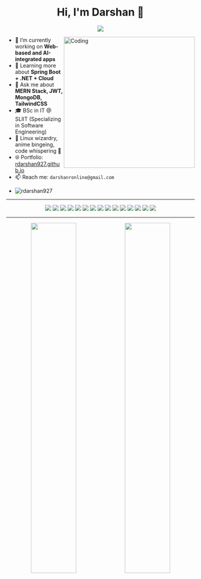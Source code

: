 <h1 align="center"><b>Hi, I'm Darshan 👋</b></h1>

<p align="center">
  <!--a href="https://github.com/DenverCoder1/readme-typing-svg"-->
    <img src="https://readme-typing-svg.herokuapp.com?font=Fira+Code&size=24&pause=1000&center=true&vCenter=true&color=00FFFF&width=600&lines=Welcome+to+my+GitHub!;Full-Stack+MERN+Developer;Linux+Enthusiast;Anime+Lover+%F0%9F%A7%9C‍%E2%99%82%EF%B8%8F">
  <!--/a-->
</p>



<img align="right" alt="Coding" width="350" src="https://github-readme-stats.vercel.app/api/top-langs/?username=rdarshan927&layout=compact&theme=chartreuse-dark&hide_border=true&langs_count=10" width="40%">

- 🔭 I’m currently working on **Web-based and AI-integrated apps**
- 🌱 Learning more about **Spring Boot + .NET + Cloud**
- 💬 Ask me about **MERN Stack, JWT, MongoDB, TailwindCSS**
- 🎓 BSc in IT @ SLIIT (Specializing in Software Engineering)
- 🧠 Linux wizardry, anime bingeing, code whispering 🐧
- 🌐 Portfolio: [rdarshan927.github.io](https://rdarshan927.github.io)
- 📫 Reach me: `darshanronline@gmail.com`
- <p align="left"> 
  <img src="https://komarev.com/ghpvc/?username=rdarshan927&label=Profile+Views&color=0e75b6&style=flat" alt="rdarshan927" />
</p>



---
<div align="center">
  <img src="https://img.shields.io/badge/C-000000?style=for-the-badge&logo=c&logoColor=white" />
  <img src="https://img.shields.io/badge/C++-000000?style=for-the-badge&logo=c%2B%2B&logoColor=white" />
  <img src="https://img.shields.io/badge/Python-000000?style=for-the-badge&logo=python&logoColor=white" />
  <img src="https://img.shields.io/badge/Java-000000?style=for-the-badge&logo=java&logoColor=white" />
  <img src="https://img.shields.io/badge/JavaScript-000000?style=for-the-badge&logo=javascript&logoColor=white" />
  <img src="https://img.shields.io/badge/PHP-000000?style=for-the-badge&logo=php&logoColor=white" />
  <img src="https://img.shields.io/badge/ReactJS-000000?style=for-the-badge&logo=react&logoColor=white" />
  <img src="https://img.shields.io/badge/NodeJS-000000?style=for-the-badge&logo=node.js&logoColor=white" />
  <img src="https://img.shields.io/badge/MongoDB-000000?style=for-the-badge&logo=mongodb&logoColor=white" />
  <img src="https://img.shields.io/badge/MySQL-000000?style=for-the-badge&logo=mysql&logoColor=white" />
  <img src="https://img.shields.io/badge/Linux-000000?style=for-the-badge&logo=linux&logoColor=white" />
  <img src="https://img.shields.io/badge/TailwindCSS-000000?style=for-the-badge&logo=tailwindcss&logoColor=white" />
  <img src="https://img.shields.io/badge/Figma-000000?style=for-the-badge&logo=figma&logoColor=white" />
  <img src="https://img.shields.io/badge/Docker-000000?style=for-the-badge&logo=docker&logoColor=white" />
  <img src="https://img.shields.io/badge/Git-000000?style=for-the-badge&logo=git&logoColor=white" />
</div>

---
<p align="center">
  <img src="https://github-readme-stats.vercel.app/api?username=rdarshan927&theme=chartreuse-dark&show_icons=true&count_private=true&hide_border=true" width="49%">
  <img src="https://github-readme-streak-stats.herokuapp.com?user=rdarshan927&theme=chartreuse-dark&hide_border=true" width="49%">
</p>

<!--p align="center">
  <img src="https://github-readme-stats.vercel.app/api/top-langs/?username=rdarshan927&layout=compact&theme=chartreuse-dark&hide_border=true&langs_count=10" width="40%">
</p>

---
<!--
- 🎓 [SLIIT Projectz Repos](https://github.com/orgs/SLIIT-Projectz/repositories)
- 🌐 [About Me](https://rdarshan927.github.io/)
- 📫 [Contact](https://rdarshan927.github.io/#contact)


<!--![](https://github-profile-trophy.vercel.app/?username=rdarshan927&theme=discord&no-frame=true&no-bg=true&margin-w=1)--

---


  ## 💰You can help me by Donating
  [![BuyMeACoffee](https://img.shields.io/badge/Buy%20Me%20a%20Coffee-ffdd00?style=for-the-badge&logo=buy-me-a-coffee&logoColor=black)](https://buymeacoffee.com/rdarshan927) [![PayPal](https://img.shields.io/badge/PayPal-00457C?style=for-the-badge&logo=paypal&logoColor=white)](https://paypal.me/rdarshan927) [![Patreon](https://img.shields.io/badge/Patreon-F96854?style=for-the-badge&logo=patreon&logoColor=white)](https://patreon.com/rdarshan927) [![Ko-Fi](https://img.shields.io/badge/Ko--fi-F16061?style=for-the-badge&logo=ko-fi&logoColor=white)](https://ko-fi.com/rdarshan927) 

  ![](https://hit.yhype.me/github/profile?user_id=64832773)


<!--img align="right" alt="Coder GIF" height=170 width=250 src="https://cdn.dribbble.com/users/730703/screenshots/6581243/avento.gif" />
<img align="right" alt="Coder GIF" width=35% src="https://blogger.googleusercontent.com/img/b/R29vZ2xl/AVvXsEhVPZuj_11cG9howtp5uj68wJISI6DiWi71ea3QFzjcFnwTmISjtTIbhKCpX_oABXPUFjL5iuAt7l78uJzekQMklNS53H7H93PjHHjQQrSm_uwNgGTr8l_StZ6uO5kThFf3rq8ekuek-MGtq0t2FJVdRIUqO3U4VlWnXwmArzsVKNmILnpQbW2TNXfGuJ8/s320/darshanr.gif" />
<!--img align="left" alt="Coder GIF" height=194 width=280  src="https://i.pinimg.com/originals/e4/26/70/e426702edf874b181aced1e2fa5c6cde.gif" />


